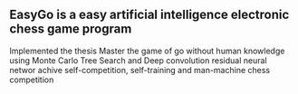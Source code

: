 ## EasyGo is a easy artificial intelligence electronic chess game program
Implemented the thesis  Master the game of go without human knowledge
using Monte Carlo Tree Search and Deep convolution residual neural networ
achive self-competition, self-training and man-machine chess competition
